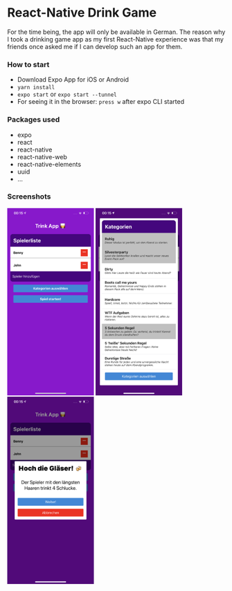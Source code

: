 # React-Native Drink Game
For the time being, the app will only be available in German. The reason why I took a drinking game app as my first React-Native experience was that my friends once asked me if I can develop such an app for them.

### How to start
- Download Expo App for iOS or Android
- ```yarn install```
- ```expo start``` or ```expo start --tunnel```
- For seeing it in the browser: ```press w``` after expo CLI started

### Packages used
- expo
- react
- react-native
- react-native-web
- react-native-elements
- uuid
- ...

### Screenshots
<img src="https://raw.githubusercontent.com/bennymeier/react-native-drink-game/master/screenshot_home.png" alt="Home Screen" width="200" />
<img src="https://raw.githubusercontent.com/bennymeier/react-native-drink-game/master/screenshot_categories.png" alt="Category Screen" width="200" />
<img src="https://raw.githubusercontent.com/bennymeier/react-native-drink-game/master/screenshot_gamecard.png" alt="Gamecard Screen" width="200" />